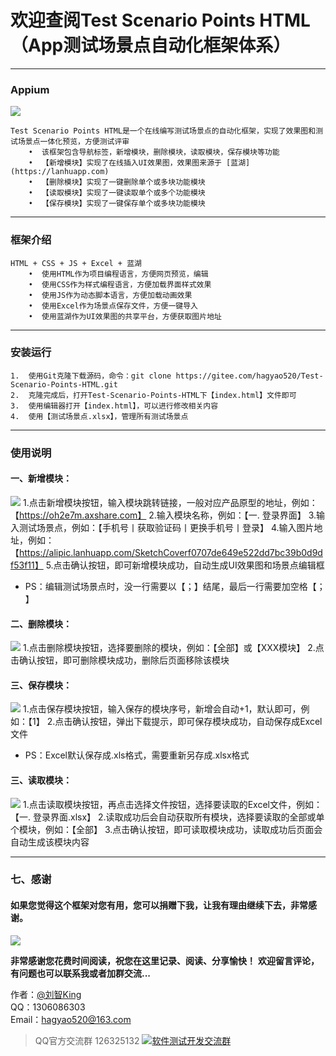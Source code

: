 # 欢迎查阅Test Scenario Points HTML（App测试场景点自动化框架体系）
------------------------------------------------------------------------------------------------------------------------------------------------------------------------------------------

### Appium
![](https://testerhome.com/uploads/photo/2019/ebf9c2e2-2dc1-447a-9e69-650204a33ae7.gif!large)

    Test Scenario Points HTML是一个在线编写测试场景点的自动化框架，实现了效果图和测试场景点一体化预览，方便测试评审
        •  该框架包含导航标签，新增模块，删除模块，读取模块，保存模块等功能
        •  【新增模块】实现了在线插入UI效果图，效果图来源于 [蓝湖](https://lanhuapp.com)
        •  【删除模块】实现了一键删除单个或多块功能模块
        •  【读取模块】实现了一键读取单个或多个功能模块
        •  【保存模块】实现了一键保存单个或多块功能模块

 ---
### 框架介绍
    HTML + CSS + JS + Excel + 蓝湖
        •  使用HTML作为项目编程语言，方便网页预览，编辑
        •  使用CSS作为样式编程语言，方便加载界面样式效果
        •  使用JS作为动态脚本语言，方便加载动画效果
        •  使用Excel作为场景点保存文件，方便一键导入
        •  使用蓝湖作为UI效果图的共享平台，方便获取图片地址

 ---
### 安装运行
    1.  使用Git克隆下载源码，命令：git clone https://gitee.com/hagyao520/Test-Scenario-Points-HTML.git
    2.  克隆完成后，打开Test-Scenario-Points-HTML下【index.html】文件即可
    3.  使用编辑器打开【index.html】，可以进行修改相关内容
    4.  使用【测试场景点.xlsx】，管理所有测试场景点

 ---
### 使用说明
#### 一、新增模块：  
![](https://testerhome.com/uploads/photo/2019/fb944cfb-e701-4f3c-9cf0-dbf965e8a7f1.gif!large)
 1.点击新增模块按钮，输入模块跳转链接，一般对应产品原型的地址，例如：【https://oh2e7m.axshare.com】
 2.输入模块名称，例如：【一. 登录界面】
 3.输入测试场景点，例如：【手机号丨获取验证码丨更换手机号丨登录】
 4.输入图片地址，例如：【https://alipic.lanhuapp.com/SketchCoverf0707de649e522dd7bc39b0d9df53f11】
 5.点击确认按钮，即可新增模块成功，自动生成UI效果图和场景点编辑框
 - PS：编辑测试场景点时，没一行需要以【；】结尾，最后一行需要加空格【； 】  

 #### 二、删除模块：
![](https://testerhome.com/uploads/photo/2019/5c2080bd-ccc8-4784-b20b-838312bdb05b.gif!large)
 1.点击删除模块按钮，选择要删除的模块，例如：【全部】或【XXX模块】
 2.点击确认按钮，即可删除模块成功，删除后页面移除该模块

#### 三、保存模块：
![](https://testerhome.com/uploads/photo/2019/da6b4a14-b9a1-4c20-940f-c70804b8bf98.gif!large)
 1.点击保存模块按钮，输入保存的模块序号，新增会自动+1，默认即可，例如：【1】
 2.点击确认按钮，弹出下载提示，即可保存模块成功，自动保存成Excel文件
 - PS：Excel默认保存成.xls格式，需要重新另存成.xlsx格式

#### 三、读取模块：
![](https://testerhome.com/uploads/photo/2019/7bbde3cc-b84c-4453-af04-5818a62ffae5.gif!large)
 1.点击读取模块按钮，再点击选择文件按钮，选择要读取的Excel文件，例如：【一. 登录界面.xlsx】
 2.读取成功后会自动获取所有模块，选择要读取的全部或单个模块，例如：【全部】
 3.点击确认按钮，即可读取模块成功，读取成功后页面会自动生成该模块内容

 ---
### 七、感谢
#### 如果您觉得这个框架对您有用，您可以捐赠下我，让我有理由继续下去，非常感谢。
![](https://testerhome.com/uploads/photo/2018/26d494a6-7b4f-4b69-8db1-0a3b45f886b7.png!large)

**非常感谢您花费时间阅读，祝您在这里记录、阅读、分享愉快！**
**欢迎留言评论，有问题也可以联系我或者加群交流...**

作者：[@刘智King](http://shang.qq.com/email/stop/email_stop.html?qq=1306086303&sig=a1c657365db7e82805ea4b2351081fc3ebcde159f8ae49b1&tttt=1)         
QQ：1306086303     
Email：hagyao520@163.com

> QQ官方交流群 126325132
<a target="_blank" href="//shang.qq.com/wpa/qunwpa?idkey=346d11a1a76d05086cd48bc8249126f514248479b50f96288189ab5ae0ca7ba5"><img border="0" src="//pub.idqqimg.com/wpa/images/group.png" alt="软件测试开发交流群" title="软件测试开发交流群"></a>
